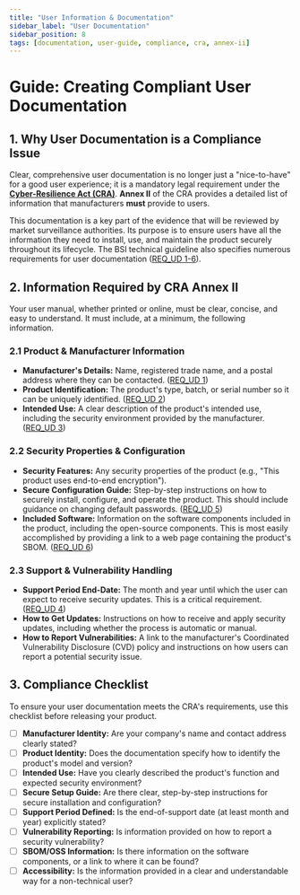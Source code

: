 ```yaml
---
title: "User Information & Documentation"
sidebar_label: "User Documentation"
sidebar_position: 8
tags: [documentation, user-guide, compliance, cra, annex-ii]
---
```

# Guide: Creating Compliant User Documentation

## 1. Why User Documentation is a Compliance Issue

Clear, comprehensive user documentation is no longer just a "nice-to-have" for a good user experience; it is a mandatory legal requirement under the **[Cyber-Resilience Act (CRA)](./../../standards/eu/cra-overview.md)**. **Annex II** of the CRA provides a detailed list of information that manufacturers **must** provide to users.

This documentation is a key part of the evidence that will be reviewed by market surveillance authorities. Its purpose is to ensure users have all the information they need to install, use, and maintain the product securely throughout its lifecycle. The BSI technical guideline also specifies numerous requirements for user documentation ([REQ_UD 1-6][bsi_tr_03183]).

## 2. Information Required by CRA Annex II

Your user manual, whether printed or online, must be clear, concise, and easy to understand. It must include, at a minimum, the following information.

### 2.1 Product & Manufacturer Information
- **Manufacturer's Details:** Name, registered trade name, and a postal address where they can be contacted. ([REQ_UD 1][bsi_tr_03183])
- **Product Identification:** The product's type, batch, or serial number so it can be uniquely identified. ([REQ_UD 2][bsi_tr_03183])
- **Intended Use:** A clear description of the product's intended use, including the security environment provided by the manufacturer. ([REQ_UD 3][bsi_tr_03183])

### 2.2 Security Properties & Configuration
- **Security Features:** Any security properties of the product (e.g., "This product uses end-to-end encryption").
- **Secure Configuration Guide:** Step-by-step instructions on how to securely install, configure, and operate the product. This should include guidance on changing default passwords. ([REQ_UD 5][bsi_tr_03183])
- **Included Software:** Information on the software components included in the product, including the open-source components. This is most easily accomplished by providing a link to a web page containing the product's SBOM. ([REQ_UD 6][bsi_tr_03183])

### 2.3 Support & Vulnerability Handling
- **Support Period End-Date:** The month and year until which the user can expect to receive security updates. This is a critical requirement. ([REQ_UD 4][bsi_tr_03183])
- **How to Get Updates:** Instructions on how to receive and apply security updates, including whether the process is automatic or manual.
- **How to Report Vulnerabilities:** A link to the manufacturer's Coordinated Vulnerability Disclosure (CVD) policy and instructions on how users can report a potential security issue.

## 3. Compliance Checklist

To ensure your user documentation meets the CRA's requirements, use this checklist before releasing your product.

- [ ] **Manufacturer Identity:** Are your company's name and contact address clearly stated?
- [ ] **Product Identity:** Does the documentation specify how to identify the product's model and version?
- [ ] **Intended Use:** Have you clearly described the product's function and expected security environment?
- [ ] **Secure Setup Guide:** Are there clear, step-by-step instructions for secure installation and configuration?
- [ ] **Support Period Defined:** Is the end-of-support date (at least month and year) explicitly stated?
- [ ] **Vulnerability Reporting:** Is information provided on how to report a security vulnerability?
- [ ] **SBOM/OSS Information:** Is there information on the software components, or a link to where it can be found?
- [ ] **Accessibility:** Is the information provided in a clear and understandable way for a non-technical user?

<!-- Citations -->
[bsi_tr_03183]: https://www.bsi.bund.de/EN/Themen/Unternehmen-und-Organisationen/Standards-und-Zertifizierung/Technische-Richtlinien/TR-nach-Thema-sortiert/tr03183/TR-03183_node.html "BSI Technical Guideline TR-03183" 
